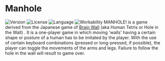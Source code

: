 # Manhole
![Version](https://img.shields.io/badge/version-1.0.2-green.svg?style=flat-square) 
![License](https://img.shields.io/badge/license-Free-green.svg?style=flat-square) 
![Language](https://img.shields.io/badge/language-Assembly-yellow.svg?style=flat-square) 
![Workability](https://img.shields.io/badge/workability-Not%20so%20much-Red.svg?style=flat-square) 
MANHOLE! is a game derived from the Japanese game of [Brain Wall](https://youtu.be/zL4HSk4MUUw) (aka Human Tetris or Hole in the Wall) . It is a one-player game in which moving 'walls' having a certain shape or posture of a human has to be imitated by the player. With the use of certain keyboard combinations (pressed or long-pressed, if possible), the player can toggle the movements of the arms and legs. Failure to follow the hole in the wall will result to game over.
